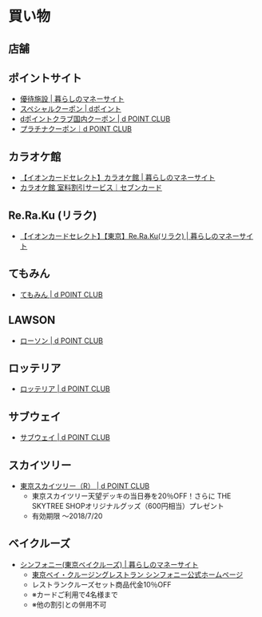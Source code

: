 # 買い物

## 店舗

## ポイントサイト

- [優待施設 \| 暮らしのマネーサイト](http://area.aeon.co.jp/)
- [スペシャルクーポン | dポイント](https://www.premium-coupon.jp/docomo/)
- [dポイントクラブ国内クーポン \| d POINT CLUB](http://smt.docomo.ne.jp/portal/dpoint/src/dpc_web_coupon_category.html)
- [プラチナクーポン｜d POINT CLUB](https://dpoint.jp/ctrw/web/coupon/platinum_coup.html)

## カラオケ館

- [【イオンカードセレクト】カラオケ館 \| 暮らしのマネーサイト](http://area.aeon.co.jp/detail.html?id=16023&category=&page=1&prefecture=)
- [カラオケ館 室料割引サービス｜セブンカード](https://www.7card.co.jp/yutai/karaokekan/index.html)

## Re.Ra.Ku (リラク)

- [【イオンカードセレクト】【東京】Re\.Ra\.Ku\(リラク\) \| 暮らしのマネーサイト](http://area.aeon.co.jp/detail.html?id=15241&category=&page=1&prefecture=)

## てもみん

- [てもみん \| d POINT CLUB](https://dpoint.jp/ctrw/src/store/item/?id=8171&tab=coupon)

## LAWSON

- [ローソン \| d POINT CLUB](https://dpoint.jp/ctrw/src/store/item/?id=7780&tab=coupon)

## ロッテリア

- [ロッテリア \| d POINT CLUB](https://dpoint.jp/ctrw/src/store/item/?id=8107&tab=coupon)

## サブウェイ

- [サブウェイ \| d POINT CLUB](https://dpoint.jp/ctrw/src/store/item/?id=8104&tab=coupon)

## スカイツリー

- [東京スカイツリー（R） \| d POINT CLUB](https://dpoint.jp/ctrw/src/store/item/?id=69351&tab=coupon)
  - 東京スカイツリー天望デッキの当日券を20％OFF！さらに THE SKYTREE SHOPオリジナルグッズ（600円相当）プレゼント
  - 有効期限	〜2018/7/20

## ベイクルーズ

- [シンフォニー\(東京ベイクルーズ\) \| 暮らしのマネーサイト](http://area.aeon.co.jp/detail.html?id=10576&category=&page=1&prefecture=)
  - [東京ベイ・クルージングレストラン シンフォニー公式ホームページ](https://www.symphony-cruise.co.jp/index.php)
  - レストランクルーズセット商品代金10％OFF
  - ※カードご利用で4名様まで
  - ※他の割引との併用不可
